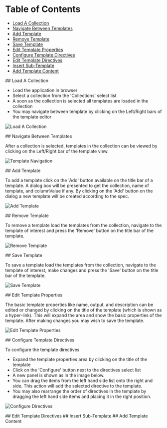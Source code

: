 # Table of Contents

- [Load A Collection](#load_collection)
- [Navigate Between Templates](#navigate_templates)
- [Add Template](#add_template)
- [Remove Template](#remove_template)
- [Save Template](#save_template)
- [Edit Template Properties](#edit_template_properties)
- [Configure Template Directives](#configure_template_direcives)
- [Edit Template Directives](#edit_template_directive_properties)
- [Insert Sub-Template](#insert_sub_template)
- [Add Template Content](#add_content)


<a name="load_collection"/>
## Load A Collection

- Load the application in browser
- Select a collection from the 'Collections' select list
- A soon as the collection is selected all templates are loaded in the collection
- You may navigate between template by clicking on the Left/Right bars of the template editor

![Load A Collection](https://github.com/FlatBallFlyer/IBM-Data-Merge-Utility/blob/post-integ/idmu-editor/src/main/node/docs/screen-shots/main-controller.png)


<a name="navigate_templates"/>
## Navigate Between Templates

After a collection is selected, templates in the collection can be viewed by
clicking on the Left/Right bar of the template view.

![Template Navigation](https://github.com/FlatBallFlyer/IBM-Data-Merge-Utility/blob/post-integ/idmu-editor/src/main/node/docs/screen-shots/left-right-nav.png)

<a name="add_template"/>
## Add Template

To add a template click on the 'Add' button available on the title bar of a template. A dialog
box will be presented to get the collection, name of template, and columnValue if any. By clicking
on the 'Add' button on the dialog a new template will be created according to the spec.

![Add Template](https://github.com/FlatBallFlyer/IBM-Data-Merge-Utility/blob/post-integ/idmu-editor/src/main/node/docs/screen-shots/add-template.png)

<a name="remove_template"/>
## Remove Template

To remove a template load the templates from the collection, navigate to the
template of interest and press the 'Remove' button on the title bar of the
template. 

![Remove Template](https://github.com/FlatBallFlyer/IBM-Data-Merge-Utility/blob/post-integ/idmu-editor/src/main/node/docs/screen-shots/left-right-nav.png)

<a name="save_template"/>
## Save Template

To save a template load the templates from the collection, navigate to the
template of interest, make changes and press the 'Save' button on the title
bar of the template. 

![Save Template](https://github.com/FlatBallFlyer/IBM-Data-Merge-Utility/blob/post-integ/idmu-editor/src/main/node/docs/screen-shots/left-right-nav.png)

<a name="edit_template_properties"/>
## Edit Template Properties

The basic template properties like name, output, and description 
can be edited or changed by clicking on the title of the
template (which is shown as a hyper-link). This will expand the area and show the
basic properties of the template. After making changes you may wish to save the
template.

![Edit Template Properties](https://github.com/FlatBallFlyer/IBM-Data-Merge-Utility/blob/post-integ/idmu-editor/src/main/node/docs/screen-shots/template-properties-editor.png)

<a name="configure_template_directives"/>
## Configure Template Directives

To configure the template directives

- Expand the template properties area by clicking on the title of the template
- Click on the 'Configure' button next to the directives select list
- A new panel is shown as in the image below.
- You can drag the items from the left hand side list onto the right and side. This
  action will add the selected directive to the template.
- You may also rearrange the order of directives in the template by dragging the left
 hand side items and placing it in the right position.


![Configure Directives ](https://github.com/FlatBallFlyer/IBM-Data-Merge-Utility/blob/post-integ/idmu-editor/src/main/node/docs/screen-shots/drag-drop-directives.png)

<a name="edit_template_directive_properties"/>
## Edit Template Directives

<a name="insert_sub_template"/>
## Insert Sub-Template

<a name="add_content"/>
## Add Template Content


